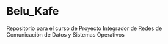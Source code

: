 # Belu_Kafe
Repositorio para el curso de Proyecto Integrador de Redes de Comunicación de Datos y Sistemas Operativos
